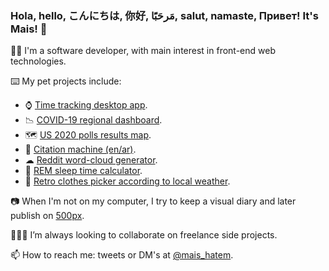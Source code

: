 ### Hola, hello, こんにちは, 你好, مَرحَبًَا, salut, namaste, Привет! It's Mais! 👋

:woman_technologist: I'm a software developer, with main interest in front-end web technologies.

:keyboard: My pet projects include:
  - ⌚ [Time tracking desktop app](https://time-it.co).
  - 📉 [COVID-19 regional dashboard](https://itsmais.github.io/arab-covid-19-stats/).
  - 🗺 [US 2020 polls results map](https://itsmais.github.io/us-presidential-elections-map/).
  - 💾 [Citation machine (en/ar)](https://arabic-citation-machine.vercel.app/).
  - ☁ [Reddit word-cloud generator](https://www.anychart.com/blog/2020/11/25/reddit-data-word-cloud-visualization/).
  - 🛌 [REM sleep time calculator](https://github.com/itsmais/sleep-calculator).
  - 🧦 [Retro clothes picker according to local weather](https://github.com/itsmais/what-shall-i-wear).

:camera: When I'm not on my computer, I try to keep a visual diary and later publish on [500px](https://500px.com/maishatem).

👩🏼‍🔧 I’m always looking to collaborate on freelance side projects.

📫 How to reach me: tweets or DM's at [@mais_hatem](https://twitter.com/mais_hatem).

<!--
**itsmais/itsmais** is a ✨ _special_ ✨ repository because its `README.md` (this file) appears on your GitHub profile.
📍 Works remotely; currently in Beirut, Lebanon.
💬 I speak English, Arabic and a little bit of French. I sadly cannot speak all the languages I saluted you with 😿.

Here are some ideas to get you started:
🧉
- 🔭 I’m currently working on ...
- 🌱 I’m currently learning ...
- 👯 I’m looking to collaborate on ...
- 🤔 I’m looking for help with ...
- 💬 Ask me about ...
- 📫 How to reach me: ...
- 😄 Pronouns: ...
- ⚡ Fun fact: ...
-->
